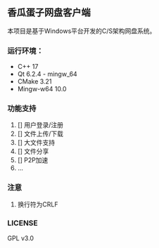 
## 香瓜蛋子网盘客户端

本项目是基于Windows平台开发的C/S架构网盘系统。

### 运行环境：

- C++ 17 
- Qt 6.2.4 - mingw_64
- CMake 3.21
- Mingw-w64 10.0

### 功能支持

1. [] 用户登录/注册
2. [] 文件上传/下载
3. [] 大文件支持
4. [] 文件分享
5. [] P2P加速
6. ...

### 注意

1. 换行符为CRLF

### LICENSE
GPL v3.0
